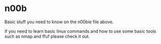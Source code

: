 # n00b

Basic stuff you need to know on the n00bie file above.

If you need to learn basic linux commands and how  to use some basic tools such as nmap and ffuf please check it out.
